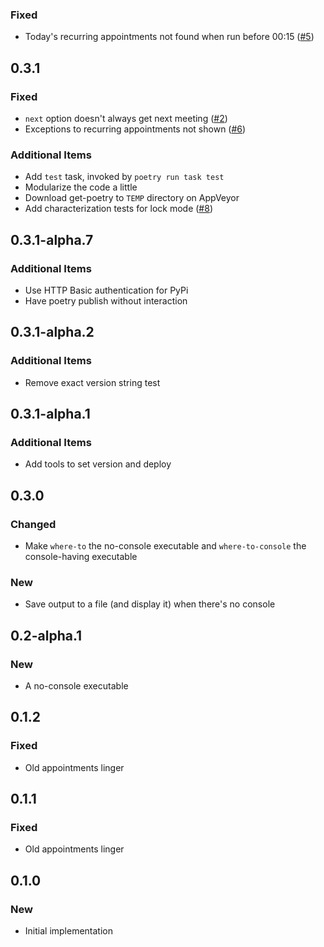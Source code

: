 ### Fixed
- Today's recurring appointments not found when run before 00:15 ([#5](https://github.com/blairconrad/where-to/pull/5))


## 0.3.1

### Fixed
- `next` option doesn't always get next meeting ([#2](https://github.com/blairconrad/where-to/pull/2))
- Exceptions to recurring appointments not shown ([#6](https://github.com/blairconrad/where-to/pull/6))

### Additional Items
- Add `test` task, invoked by `poetry run task test`
- Modularize the code a little
- Download get-poetry to `TEMP` directory on AppVeyor
- Add characterization tests for lock mode ([#8](https://github.com/blairconrad/where-to/pull/8))


## 0.3.1-alpha.7

### Additional Items
- Use HTTP Basic authentication for PyPi
- Have poetry publish without interaction


## 0.3.1-alpha.2

### Additional Items
- Remove exact version string test


## 0.3.1-alpha.1

### Additional Items
- Add tools to set version and deploy


## 0.3.0

### Changed
- Make `where-to` the no-console executable and `where-to-console` the
  console-having executable

### New
- Save output to a file (and display it) when there's no console


## 0.2-alpha.1

### New
- A no-console executable


## 0.1.2

### Fixed
- Old appointments linger


## 0.1.1

### Fixed
- Old appointments linger


## 0.1.0

### New
- Initial implementation